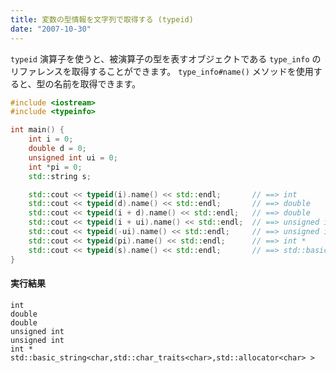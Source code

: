 ```yaml
---
title: 変数の型情報を文字列で取得する (typeid)
date: "2007-10-30"
---
```


`typeid` 演算子を使うと、被演算子の型を表すオブジェクトである `type_info` のリファレンスを取得することができます。
`type_info#name()` メソッドを使用すると、型の名前を取得できます。

~~~ cpp
#include <iostream>
#include <typeinfo>

int main() {
    int i = 0;
    double d = 0;
    unsigned int ui = 0;
    int *pi = 0;
    std::string s;

    std::cout << typeid(i).name() << std::endl;       // ==> int
    std::cout << typeid(d).name() << std::endl;       // ==> double
    std::cout << typeid(i + d).name() << std::endl;   // ==> double
    std::cout << typeid(i + ui).name() << std::endl;  // ==> unsigned int
    std::cout << typeid(-ui).name() << std::endl;     // ==> unsigned int
    std::cout << typeid(pi).name() << std::endl;      // ==> int *
    std::cout << typeid(s).name() << std::endl;       // ==> std::basic_+string<...>
}
~~~

#### 実行結果

~~~
int
double
double
unsigned int
unsigned int
int *
std::basic_string<char,std::char_traits<char>,std::allocator<char> >
~~~

